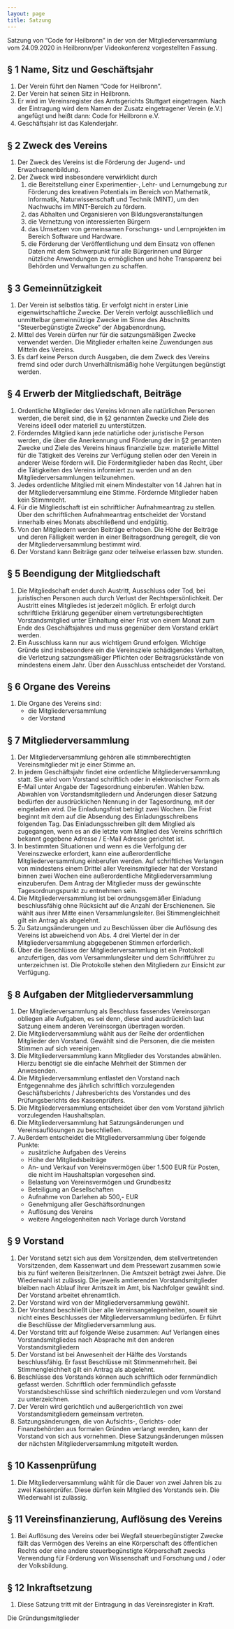 ```yaml
---
layout: page
title: Satzung
---
```


Satzung von “Code for Heilbronn”
in der von der Mitgliederversammlung vom 24.09.2020 in Heilbronn/per Videokonferenz vorgestellten Fassung.


## § 1 Name, Sitz und Geschäftsjahr
   1. Der Verein führt den Namen “Code for Heilbronn”.
   2. Der Verein hat seinen Sitz in Heilbronn.
   3. Er wird im Vereinsregister des Amtsgerichts Stuttgart eingetragen. Nach der Eintragung wird dem Namen der Zusatz eingetragener Verein (e.V.) angefügt und heißt dann: Code for Heilbronn e.V.
   4. Geschäftsjahr ist das Kalenderjahr.

## § 2 Zweck des Vereins

1. Der Zweck des Vereins ist die Förderung der Jugend- und Erwachsenenbildung.
2. Der Zweck wird insbesondere verwirklicht durch
   1. die Bereitstellung einer Experimentier-, Lehr- und Lernumgebung zur Förderung des kreativen Potentials im Bereich von Mathematik, Informatik, Naturwissenschaft und Technik (MINT), um den Nachwuchs im MINT-Bereich zu fördern.
   2. das Abhalten und Organisieren von Bildungsveranstaltungen
   3. die Vernetzung von interessierten Bürgern
   4. das Umsetzen von gemeinsamen Forschungs- und Lernprojekten im Bereich Software und Hardware.
   5. die Förderung der Veröffentlichung und dem Einsatz von offenen Daten mit dem Schwerpunkt für alle Bürgerinnen und Bürger nützliche Anwendungen zu ermöglichen und hohe Transparenz bei Behörden und Verwaltungen zu schaffen.

## § 3 Gemeinnützigkeit

1. Der Verein ist selbstlos tätig. Er verfolgt nicht in erster Linie eigenwirtschaftliche Zwecke. Der Verein verfolgt ausschließlich und unmittelbar gemeinnützige Zwecke im Sinne des Abschnitts “Steuerbegünstigte Zwecke” der Abgabenordnung.
2. Mittel des Verein dürfen nur für die satzungsmäßigen Zwecke verwendet werden. Die Mitglieder erhalten keine Zuwendungen aus Mitteln des Vereins.
3. Es darf keine Person durch Ausgaben, die dem Zweck des Vereins fremd sind oder durch Unverhältnismäßig hohe Vergütungen begünstigt werden.

## § 4 Erwerb der Mitgliedschaft, Beiträge
1. Ordentliche Mitglieder des Vereins können alle natürlichen Personen werden, die bereit sind, die in §2 genannten Zwecke und Ziele des Vereins ideell oder materiell zu unterstützen.
2. Förderndes Mitglied kann jede natürliche oder juristische Person werden, die über die Anerkennung und Förderung der in §2 genannten Zwecke und Ziele des Vereins hinaus finanzielle bzw. materielle Mittel für die Tätigkeit des Vereins zur Verfügung stellen oder den Verein in anderer Weise fördern will. Die Fördermitglieder haben das Recht, über die Tätigkeiten des Vereins informiert zu werden und an den Mitgliederversammlungen teilzunehmen.
3. Jedes ordentliche Mitglied mit einem Mindestalter von 14 Jahren hat in der Mitgliederversammlung eine Stimme. Fördernde Mitglieder haben kein Stimmrecht.
4. Für die Mitgliedschaft ist ein schriftlicher Aufnahmeantrag zu stellen. Über den schriftlichen Aufnahmeantrag entscheidet der Vorstand innerhalb eines Monats abschließend und endgültig.
5. Von den Mitgliedern werden Beiträge erhoben. Die Höhe der Beiträge und deren Fälligkeit werden in einer Beitragsordnung geregelt, die von der Mitgliederversammlung bestimmt wird.
6. Der Vorstand kann Beiträge ganz oder teilweise erlassen bzw. stunden.

## § 5 Beendigung der Mitgliedschaft

1. Die Mitgliedschaft endet durch Austritt, Ausschluss oder Tod, bei juristischen Personen auch durch Verlust der Rechtspersönlichkeit. Der Austritt eines Mitgliedes ist jederzeit möglich. Er erfolgt durch schriftliche Erklärung gegenüber einem vertretungsberechtigten Vorstandsmitglied unter Einhaltung einer Frist von einem Monat zum Ende des Geschäftsjahres und muss gegenüber dem Vorstand erklärt werden.
2. Ein Ausschluss kann nur aus wichtigem Grund erfolgen. Wichtige Gründe sind insbesondere ein die Vereinsziele schädigendes Verhalten, die Verletzung satzungsmäßiger Pflichten oder Beitragsrückstände von mindestens einem Jahr. Über den Ausschluss entscheidet der Vorstand.

## § 6 Organe des Vereins

1. Die Organe des Vereins sind:
   - die Mitgliederversammlung
   - der Vorstand

## § 7 Mitgliederversammlung

1. Der Mitgliederversammlung gehören alle stimmberechtigten Vereinsmitglieder mit je einer Stimme an.
2. In jedem Geschäftsjahr findet eine ordentliche Mitgliederversammlung statt. Sie wird vom Vorstand schriftlich oder in elektronischer Form als E-Mail unter Angabe der Tagesordnung einberufen. Wahlen bzw. Abwahlen von Vorstandsmitgliedern und Änderungen dieser Satzung bedürfen der ausdrücklichen Nennung in der Tagesordnung, mit der eingeladen wird. Die Einladungsfrist beträgt zwei Wochen. Die Frist beginnt mit dem auf die Absendung des Einladungsschreibens folgenden Tag. Das Einladungsschreiben gilt dem Mitglied als zugegangen, wenn es an die letzte vom Mitglied des Vereins schriftlich bekannt gegebene Adresse / E-Mail Adresse gerichtet ist.
3. In bestimmten Situationen und wenn es die Verfolgung der Vereinszwecke erfordert, kann eine außerordentliche Mitgliederversammlung einberufen werden. Auf schriftliches Verlangen von mindestens einem Drittel aller Vereinsmitglieder hat der Vorstand binnen zwei Wochen eine außerordentliche Mitgliederversammlung einzuberufen. Dem Antrag der Mitglieder muss der gewünschte Tagesordnungspunkt zu entnehmen sein.
4. Die Mitgliederversammlung ist bei ordnungsgemäßer Einladung beschlussfähig ohne Rücksicht auf die Anzahl der Erschienenen. Sie wählt aus ihrer Mitte einen Versammlungsleiter. Bei Stimmengleichheit gilt ein Antrag als abgelehnt.
5. Zu Satzungsänderungen und zu Beschlüssen über die Auflösung des Vereins ist abweichend von Abs. 4 drei Viertel der in der Mitgliederversammlung abgegebenen Stimmen erforderlich.
6. Über die Beschlüsse der Mitgliederversammlung ist ein Protokoll anzufertigen, das vom Versammlungsleiter und dem Schriftführer zu unterzeichnen ist. Die Protokolle stehen den Mitgliedern zur Einsicht zur Verfügung.

## § 8 Aufgaben der Mitgliederversammlung

1. Der Mitgliederversammlung als Beschluss fassendes Vereinsorgan obliegen alle Aufgaben, es sei denn, diese sind ausdrücklich laut Satzung einem anderen Vereinsorgan übertragen worden.
2. Die Mitgliederversammlung wählt aus der Reihe der ordentlichen Mitglieder den Vorstand. Gewählt sind die Personen, die die meisten Stimmen auf sich vereinigen.
3. Die Mitgliederversammlung kann Mitglieder des Vorstandes abwählen. Hierzu benötigt sie die einfache Mehrheit der Stimmen der Anwesenden.
4. Die Mitgliederversammlung entlastet den Vorstand nach Entgegennahme des jährlich schriftlich vorzulegenden Geschäftsberichts / Jahresberichts des Vorstandes und des Prüfungsberichts des Kassenprüfers.
5. Die Mitgliederversammlung entscheidet über den vom Vorstand jährlich vorzulegenden Haushaltsplan.
6. Die Mitgliederversammlung hat Satzungsänderungen und Vereinsauflösungen zu beschließen.
7. Außerdem entscheidet die Mitgliederversammlung über folgende Punkte:
   - zusätzliche Aufgaben des Vereins
   - Höhe der Mitgliedsbeiträge
   - An- und Verkauf von Vereinsvermögen über 1.500 EUR für Posten, die nicht im Haushaltsplan vorgesehen sind.
   - Belastung von Vereinsvermögen und Grundbesitz
   - Beteiligung an Gesellschaften
   - Aufnahme von Darlehen ab 500,- EUR
   - Genehmigung aller Geschäftsordnungen
   - Auflösung des Vereins
   - weitere Angelegenheiten nach Vorlage durch Vorstand

## § 9 Vorstand

1. Der Vorstand setzt sich aus dem Vorsitzenden, dem stellvertretenden Vorsitzenden, dem Kassenwart und dem Pressewart zusammen sowie bis zu fünf weiteren BeisitzerInnen. Die Amtszeit beträgt zwei Jahre. Die Wiederwahl ist zulässig. Die jeweils amtierenden Vorstandsmitglieder bleiben nach Ablauf ihrer Amtszeit im Amt, bis Nachfolger gewählt sind. Der Vorstand arbeitet ehrenamtlich.
2. Der Vorstand wird von der Mitgliederversammlung gewählt.
3. Der Vorstand beschließt über alle Vereinsangelegenheiten, soweit sie nicht eines Beschlusses der Mitgliederversammlung bedürfen. Er führt die Beschlüsse der Mitgliederversammlung aus.
4. Der Vorstand tritt auf folgende Weise zusammen: Auf Verlangen eines Vorstandsmitgliedes nach Absprache mit den anderen Vorstandsmitgliedern
5. Der Vorstand ist bei Anwesenheit der Hälfte des Vorstands beschlussfähig. Er fasst Beschlüsse mit Stimmenmehrheit. Bei Stimmengleichheit gilt ein Antrag als abgelehnt.
6. Beschlüsse des Vorstands können auch schriftlich oder fernmündlich gefasst werden. Schriftlich oder fernmündlich gefasste Vorstandsbeschlüsse sind schriftlich niederzulegen und vom Vorstand zu unterzeichnen.
7. Der Verein wird gerichtlich und außergerichtlich von zwei Vorstandsmitgliedern gemeinsam vertreten.
8. Satzungsänderungen, die von Aufsichts-, Gerichts- oder Finanzbehörden aus formalen Gründen verlangt werden, kann der Vorstand von sich aus vornehmen. Diese Satzungsänderungen müssen der nächsten Mitgliederversammlung mitgeteilt werden.

## § 10 Kassenprüfung

1. Die Mitgliederversammlung wählt für die Dauer von zwei Jahren bis zu zwei Kassenprüfer. Diese dürfen kein Mitglied des Vorstands sein. Die Wiederwahl ist zulässig.

## § 11 Vereinsfinanzierung, Auflösung des Vereins

1. Bei Auflösung des Vereins oder bei Wegfall steuerbegünstigter Zwecke fällt das Vermögen des Vereins an eine Körperschaft des öffentlichen Rechts oder eine andere steuerbegünstigte Körperschaft zwecks Verwendung für Förderung von Wissenschaft und Forschung und / oder der Volksbildung.

## § 12 Inkraftsetzung

1. Diese Satzung tritt mit der Eintragung in das Vereinsregister in Kraft.


Die Gründungsmitglieder


